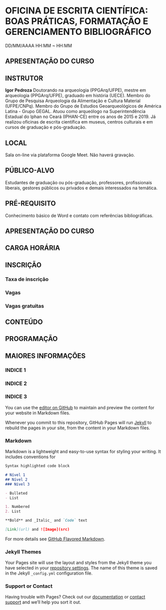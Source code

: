 # **OFICINA DE ESCRITA CIENTÍFICA: BOAS PRÁTICAS, FORMATAÇÃO E GERENCIAMENTO BIBLIOGRÁFICO**
DD/MM/AAAA
HH:MM ~ HH:MM

## APRESENTAÇÃO DO CURSO

## INSTRUTOR

**Igor Pedroza**
Doutorando na arqueologia (PPGArq/UFPE), mestre em arqueologia (PPGArq/UFPE), graduado em história (UECE). Membro do Grupo de Pesquisa Arqueologia da Alimentação e Cultura Material (UFPE/CNPq). Membro do Grupo de Estudios Geoarqueológicos de América Latina - Grupo GEGAL. Atuou como arqueólogo na Superintendência Estadual do Iphan no Ceará (IPHAN-CE) entre os anos de 2015 e 2019. Já realizou oficinas de escrita científica em museus, centros culturais e em cursos de graduação e pós-graduação.

## LOCAL

Sala on-line via plataforma Google Meet. Não haverá gravação.

## PÚBLICO-ALVO

Estudantes de graduação ou pós-graduação, professores, profissionais liberais, gestores públicos ou privados e demais interessados na temática.

## PRÉ-REQUISITO

Conhecimento básico de Word e contato com referências bibliográficas.


## APRESENTAÇÃO DO CURSO


## CARGA HORÁRIA

## INSCRIÇÃO

### Taxa de inscrição

### Vagas

### Vagas gratuitas

## CONTEÚDO

## PROGRAMAÇÃO


## MAIORES INFORMAÇÕES


### INDICE 1

### INDICE 2

### INDICE 3












You can use the [editor on GitHub](https://github.com/letreiro/oficinaescrita-t9/edit/main/README.md) to maintain and preview the content for your website in Markdown files.

Whenever you commit to this repository, GitHub Pages will run [Jekyll](https://jekyllrb.com/) to rebuild the pages in your site, from the content in your Markdown files.

### Markdown

Markdown is a lightweight and easy-to-use syntax for styling your writing. It includes conventions for

```markdown
Syntax highlighted code block

# Nível 1
## Nível 2
### Nível 3

- Bulleted
- List

1. Numbered
2. List

**Bold** and _Italic_ and `Code` text

[Link](url) and ![Image](src)
```

For more details see [GitHub Flavored Markdown](https://guides.github.com/features/mastering-markdown/).

### Jekyll Themes

Your Pages site will use the layout and styles from the Jekyll theme you have selected in your [repository settings](https://github.com/letreiro/oficinaescrita-t9/settings/pages). The name of this theme is saved in the Jekyll `_config.yml` configuration file.

### Support or Contact

Having trouble with Pages? Check out our [documentation](https://docs.github.com/categories/github-pages-basics/) or [contact support](https://support.github.com/contact) and we’ll help you sort it out.
